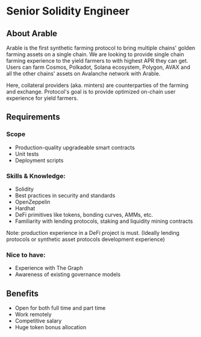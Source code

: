 # Senior Solidity Engineer

## About Arable

Arable is the first synthetic farming protocol to bring multiple chains' golden farming assets on a single chain.
We are looking to provide single chain farming experience to the yield farmers to with highest APR they can get.
Users can farm Cosmos, Polkadot, Solana ecosystem, Polygon, AVAX and all the other chains' assets on Avalanche network with Arable.

Here, collateral providers (aka. minters) are counterparties of the farming and exchange.
Protocol's goal is to provide optimized on-chain user experience for yield farmers.

## Requirements

### Scope

- Production-quality upgradeable smart contracts
- Unit tests
- Deployment scripts

### Skills & Knowledge:

- Solidity
- Best practices in security and standards
- OpenZeppelin
- Hardhat
- DeFi primitives like tokens, bonding curves, AMMs, etc.
- Familiarity with lending protocols, staking and liquidity mining contracts

Note: production experience in a DeFi project is must. (Ideally lending protocols or synthetic asset protocols development experience)

### Nice to have:

- Experience with The Graph
- Awareness of existing governance models

## Benefits

- Open for both full time and part time
- Work remotely
- Competitive salary
- Huge token bonus allocation
